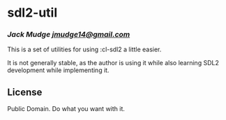 # sdl2-util
### _Jack Mudge <jmudge14@gmail.com>_

This is a set of utilities for using :cl-sdl2 a little easier.

It is not generally stable, as the author is using it while also learning SDL2 development while implementing it.

## License

Public Domain. Do what you want with it.

